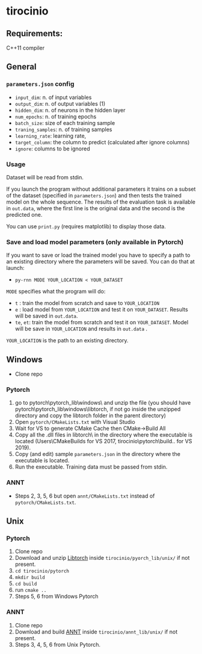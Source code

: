 # tirocinio

## Requirements:
C++11 compiler

## General 
### `parameters.json` config
* `input_dim`: n. of input variables
* `output_dim`: n. of output variables (1)
* `hidden_dim`: n. of neurons in the hidden layer
* `num_epochs`: n. of training epochs
* `batch_size`: size of each training sample
* `traning_samples`: n. of training samples
* `learning_rate`: learning rate,
* `target_column`: the column to predict (calculated after ignore columns)
* `ignore`: columns to be ignored

### Usage
Dataset will be read from stdin.

If you launch the program without additional parameters it trains on a subset of the dataset (specified in `parameters.json`) and then tests the trained model on the whole sequence.
The results of the evaluation task is available in `out.data`, where the first line is the original data and the second is the predicted one. 

You can use `print.py` (requires matplotlib) to display those data.

### Save and load model parameters (only available in Pytorch)
If you want to save or load the trained model you have to specify a path to an existing directory where the parameters will be saved.
You can do that at launch:
* `py-rnn MODE YOUR_LOCATION < YOUR_DATASET`

`MODE` specifies what the program will do:

* `t` : train the model from scratch and save to `YOUR_LOCATION`
* `e` : load model from `YOUR_LOCATION` and test it on `YOUR_DATASET`. Results will be saved in `out.data`. 
* `te`, `et`: train the model  from scratch and test it on `YOUR_DATASET`. Model will be save in `YOUR_LOCATION` and results in `out.data` .

`YOUR_LOCATION` is the path to an existing directory.

## Windows
* Clone repo
### Pytorch
1) go to pytorch\pytorch_lib\windows\ and unzip the file (you should have pytorch\pytorch_lib\windows\libtorch, if not go inside the unzipped directory and copy the libtorch folder in the parent directory)
2) Open `pytorch/CMakeLists.txt` with Visual Studio
3) Wait for VS to generate CMake Cache then CMake->Build All
4) Copy all the .dll files in libtorch\ in the directory where the executable is located (Users\CMakeBuilds for VS 2017, tirocinio\pytorch\build\.. for VS 2019).
5) Copy (and edit) sample `parameters.json` in the directory where the executable is located.
6) Run the executable. Training data must be passed from stdin.
### ANNT
* Steps 2, 3, 5, 6 but open `annt/CMakeLists.txt` instead of `pytorch/CMakeLists.txt`.
## Unix

### Pytorch
1) Clone repo
2) Download and unzip [Libtorch](https://pytorch.org/) inside `tirocinio/pyorch_lib/unix/` if not present.
3) `cd tirocinio/pytorch`
4) `mkdir build`
5) `cd build`
6) run `cmake ..`
7) Steps 5, 6 from Windows Pytorch

### ANNT
1) Clone repo
2) Download and build [ANNT](https://github.com/cvsandbox/ANNT) inside `tirocinio/annt_lib/unix/` if not present.
7) Steps 3, 4, 5, 6 from Unix Pytorch.
